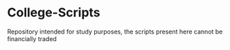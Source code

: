 # College-Scripts
Repository intended for study purposes, the scripts present here cannot be financially traded
